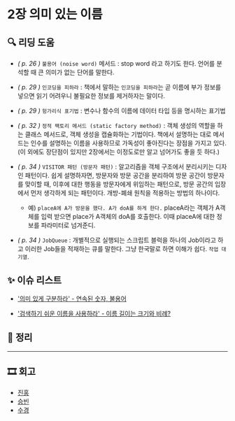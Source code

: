 # 2장 의미 있는 이름

## 🔍 리딩 도움
- _( p. 26 )_ `불용어 (noise word)` 메서드 : stop word 라고 하기도 한다. 언어를 분석할 때 큰 의미가 없는 단어를 말한다.

- _( p. 29 )_ `인코딩을 피하라` : 책에서 말하는 `인코딩을 피하라`는 곧 이름에 부가 정보를 넣으면 읽기 어려우니 불필요한 정보를 제거하자는 말이다.

- _( p. 29 )_ `헝가리식 표기법` : 변수나 함수의 이름에 데이터 타입 등을 명시하는 표기법

- _( p. 32 )_ `정적 팩토리 메서드 (static factory method)` : 객체 생성의 역할을 하는 클래스 메서드로, 객체 생성을 캡슐화하는 기법이다. 책에서 설명하는 대로 메서드는 인수를 설명하는 이름을 사용하므로 가독성이 좋아진다는 장점을 가지고 있다. (이 외에도 장단점이 있지만 2장에서는 이정도로만 알고 넘어가도 좋을 듯 하다.)

- _( p. 34 )_ `VISITOR 패턴 (방문자 패턴)` : 알고리즘을 객체 구조에서 분리시키는 디자인 패턴이다. 쉽게 설명하자면, 방문자와 방문 공간을 분리하여 방문 공간이 방문자를 맞이할 때, 이후에 대한 행동을 방문자에게 위임하는 패턴으로, 방문 공간의 입장에서 먼저 생각하게 되는 패턴이다. 개방-폐쇄 원칙을 적용하는 방법의 하나이다.
  - 예) `placeA에 A가 방문을 했다. A가 doA를 하게 한다.` placeA라는 객체가 A객체를 입력 받으면 place가 A객체의 doA를 호출한다. 이때 placeA에 대한 정보를 파라미터로 넘겨준디.

- _( p. 34 )_ `JobQueue` : 개별적으로 실행되는 스크립트 블럭을 하나의 Job이라고 하고 이러한 Job들을 적재하는 큐를 말한다. 그냥 한국말로 하면 이해가 쉽다. `작업 대기열`.


## ✨ 이슈 리스트
- ['의미 있게 구분하라' - 연속된 숫자, 불용어](https://github.com/Eighteeen/CleanCode_Book_Study/issues/1)

- ['검색하기 쉬운 이름을 사용하라' - 이름 길이는 크기와 비례?](https://github.com/Eighteeen/CleanCode_Book_Study/issues/2)


## 📝 정리


---

## 🎞 회고

- [진홍](./kjh.md)
- [승빈](./wsb.md)
- [수경](./hsk.md)